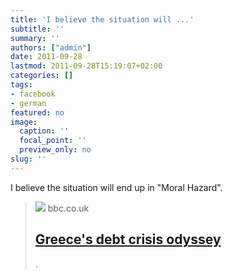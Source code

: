 ```yaml
---
title: 'I believe the situation will ...'
subtitle: ''
summary: ''
authors: ["admin"]
date: 2011-09-28
lastmod: 2011-09-28T15:19:07+02:00
categories: []
tags:
- facebook
- german
featured: no
image:
  caption: ''
  focal_point: ''
  preview_only: no
slug: ''
---
```

I believe the situation will end up in "Moral Hazard".
> [![](//news.bbcimg.co.uk/media/images/55522000/jpg/_55522882_104710695.jpg)](http://www.bbc.co.uk/news/business-14977728)
> bbc.co.uk
> ## [Greece's debt crisis odyssey](http://www.bbc.co.uk/news/business-14977728)
>
>.


